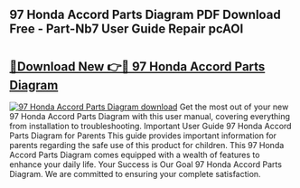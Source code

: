 ## 97 Honda Accord Parts Diagram PDF Download Free - Part-Nb7 User Guide Repair pcAOI

# <h2><a href="http://dfmdhv.blite.top/?on=97+Honda+Accord+Parts+Diagram">🔗Download New 👉🔴 97 Honda Accord Parts Diagram</a></h2>

[![97 Honda Accord Parts Diagram download](https://i.imgur.com/lujVjoI.png)](http://dfmdhv.blite.top/?on=97+Honda+Accord+Parts+Diagram)
Get the most out of your new 97 Honda Accord Parts Diagram with this user manual, covering everything from installation to troubleshooting. Important User Guide 97 Honda Accord Parts Diagram for Parents This guide provides important information for parents regarding the safe use of this product for children. This 97 Honda Accord Parts Diagram comes equipped with a wealth of features to enhance your daily life. Your Success is Our Goal 97 Honda Accord Parts Diagram. We are committed to ensuring your complete satisfaction.
